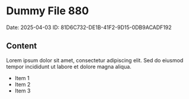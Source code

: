 # Dummy File 880

Date: 2025-04-03
ID: 81D6C732-DE1B-41F2-9D15-0DB9ACADF192

## Content

Lorem ipsum dolor sit amet, consectetur adipiscing elit.
Sed do eiusmod tempor incididunt ut labore et dolore magna aliqua.

* Item 1
* Item 2
* Item 3
